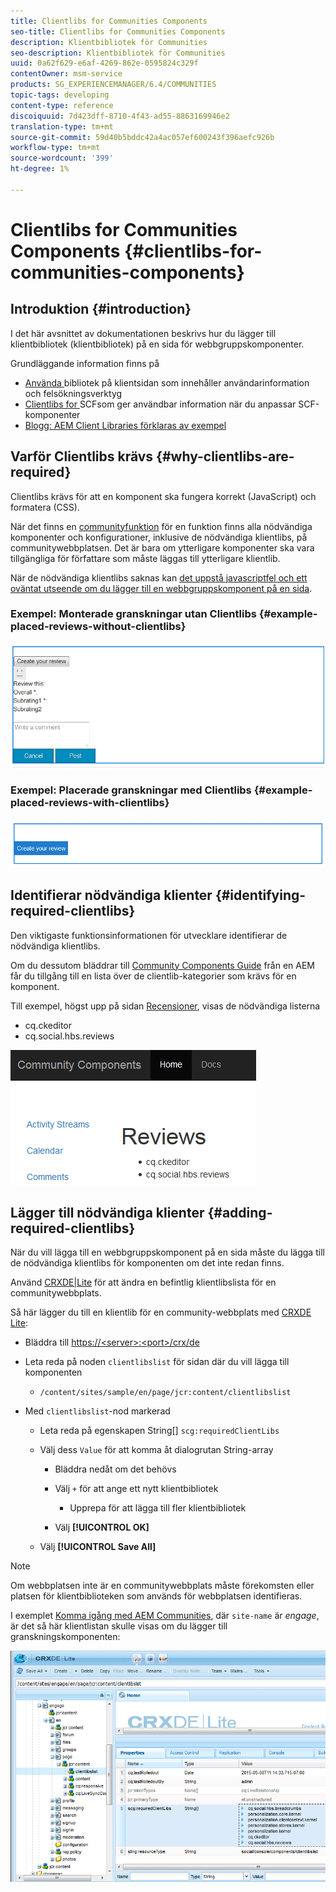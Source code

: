 ```yaml
---
title: Clientlibs for Communities Components
seo-title: Clientlibs for Communities Components
description: Klientbibliotek för Communities
seo-description: Klientbibliotek för Communities
uuid: 0a62f629-e6af-4269-862e-0595824c329f
contentOwner: msm-service
products: SG_EXPERIENCEMANAGER/6.4/COMMUNITIES
topic-tags: developing
content-type: reference
discoiquuid: 7d423dff-8710-4f43-ad55-8863169946e2
translation-type: tm+mt
source-git-commit: 59d40b5bddc42a4ac057ef600243f396aefc926b
workflow-type: tm+mt
source-wordcount: '399'
ht-degree: 1%

---
```



# Clientlibs for Communities Components {#clientlibs-for-communities-components}

## Introduktion {#introduction}

I det här avsnittet av dokumentationen beskrivs hur du lägger till klientbibliotek (klientbibliotek) på en sida för webbgruppskomponenter.

Grundläggande information finns på

* [Använda ](../../help/sites-developing/clientlibs.md) bibliotek på klientsidan som innehåller användarinformation och felsökningsverktyg
* [Clientlibs for ](client-customize.md#clientlibs) SCFsom ger användbar information när du anpassar SCF-komponenter
* [Blogg: AEM Client Libraries förklaras av exempel](https://blogs.adobe.com/experiencedelivers/experience-management/clientlibs-explained-example/)

## Varför Clientlibs krävs {#why-clientlibs-are-required}

Clientlibs krävs för att en komponent ska fungera korrekt (JavaScript) och formatera (CSS).

När det finns en [communityfunktion](functions.md) för en funktion finns alla nödvändiga komponenter och konfigurationer, inklusive de nödvändiga klientlibs, på communitywebbplatsen. Det är bara om ytterligare komponenter ska vara tillgängliga för författare som måste läggas till ytterligare klientlib.

När de nödvändiga klientlibs saknas kan [det uppstå javascriptfel och ett oväntat utseende om du lägger till en webbgruppskomponent på en sida](author-communities.md).

### Exempel: Monterade granskningar utan Clientlibs {#example-placed-reviews-without-clientlibs}

![chlimage_1-244](assets/chlimage_1-244.png)

### Exempel: Placerade granskningar med Clientlibs {#example-placed-reviews-with-clientlibs}

![chlimage_1-245](assets/chlimage_1-245.png)

## Identifierar nödvändiga klienter {#identifying-required-clientlibs}

Den viktigaste funktionsinformationen för utvecklare identifierar de nödvändiga klientlibs.

Om du dessutom bläddrar till [Community Components Guide](components-guide.md) från en AEM får du tillgång till en lista över de clientlib-kategorier som krävs för en komponent.

Till exempel, högst upp på sidan [Recensioner](http://localhost:4502/content/community-components/en/reviews.html), visas de nödvändiga listerna

* cq.ckeditor
* cq.social.hbs.reviews

![chlimage_1-246](assets/chlimage_1-246.png)

## Lägger till nödvändiga klienter {#adding-required-clientlibs}

När du vill lägga till en webbgruppskomponent på en sida måste du lägga till de nödvändiga klientlibs för komponenten om det inte redan finns.

Använd [CRXDE|Lite](#using-crxde-lite) för att ändra en befintlig klientlibslista för en communitywebbplats.

Så här lägger du till en klientlib för en community-webbplats med [CRXDE Lite](../../help/sites-developing/developing-with-crxde-lite.md):

* Bläddra till [https://&lt;server>:&lt;port>/crx/de](http://localhost:4502/crx/de)
* Leta reda på noden `clientlibslist` för sidan där du vill lägga till komponenten

   * `/content/sites/sample/en/page/jcr:content/clientlibslist`

* Med `clientlibslist`-nod markerad

   * Leta reda på egenskapen String[] `scg:requiredClientLibs`
   * Välj dess `Value` för att komma åt dialogrutan String-array

      * Bläddra nedåt om det behövs
      * Välj `+` för att ange ett nytt klientbibliotek

         * Upprepa för att lägga till fler klientbibliotek
      * Välj **[!UICONTROL OK]**
   * Välj **[!UICONTROL Save All]**



>[!NOTE]
>
>Om webbplatsen inte är en communitywebbplats måste förekomsten eller platsen för klientbiblioteken som används för webbplatsen identifieras.

I exemplet [Komma igång med AEM Communities](getting-started.md), där `site-name` är *engage*, är det så här klientlistan skulle visas om du lägger till granskningskomponenten:

![chlimage_1-247](assets/chlimage_1-247.png)

